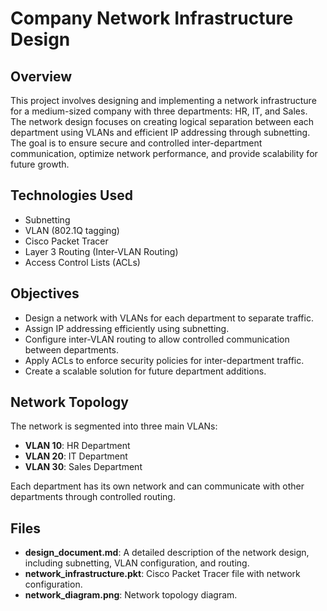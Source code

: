 # Company Network Infrastructure Design

## Overview
This project involves designing and implementing a network infrastructure for a medium-sized company with three departments: HR, IT, and Sales. The network design focuses on creating logical separation between each department using VLANs and efficient IP addressing through subnetting. The goal is to ensure secure and controlled inter-department communication, optimize network performance, and provide scalability for future growth.

## Technologies Used
- Subnetting
- VLAN (802.1Q tagging)
- Cisco Packet Tracer
- Layer 3 Routing (Inter-VLAN Routing)
- Access Control Lists (ACLs)

## Objectives
- Design a network with VLANs for each department to separate traffic.
- Assign IP addressing efficiently using subnetting.
- Configure inter-VLAN routing to allow controlled communication between departments.
- Apply ACLs to enforce security policies for inter-department traffic.
- Create a scalable solution for future department additions.

## Network Topology
The network is segmented into three main VLANs:
- **VLAN 10**: HR Department
- **VLAN 20**: IT Department
- **VLAN 30**: Sales Department

Each department has its own network and can communicate with other departments through controlled routing.

## Files
- **design_document.md**: A detailed description of the network design, including subnetting, VLAN configuration, and routing.
- **network_infrastructure.pkt**: Cisco Packet Tracer file with network configuration.
- **network_diagram.png**: Network topology diagram.

